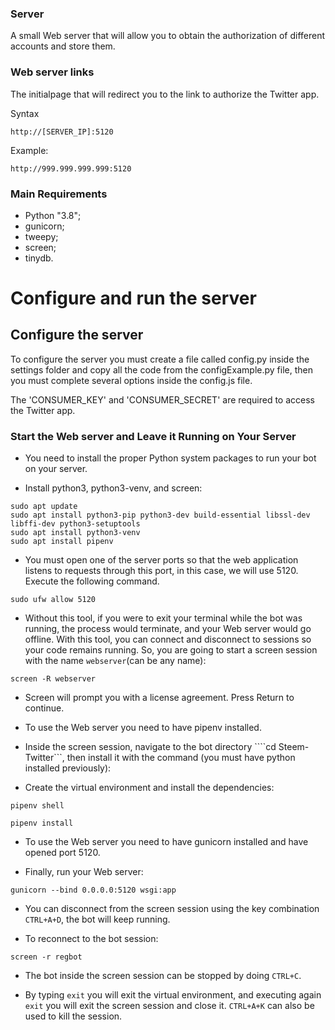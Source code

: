 ### Server

A small Web server that will allow you to obtain the authorization of different accounts and store them.

### Web server links

The initialpage that will redirect you to the link to authorize the Twitter app.

Syntax
```
http://[SERVER_IP]:5120
```

Example:
```
http://999.999.999.999:5120
```

### Main Requirements  

* Python "3.8";
* gunicorn;
* tweepy;
* screen;
* tinydb.

# Configure and run the server

## Configure the server

To configure the server you must create a file called config.py inside the settings folder and copy all the code from the configExample.py file, then you must complete several options inside the config.js file.

The 'CONSUMER_KEY' and 'CONSUMER_SECRET' are required to access the Twitter app.

### Start the Web server and Leave it Running on Your Server

* You need to install the proper Python system packages to run your bot on your server.

* Install python3, python3-venv, and screen:

```
sudo apt update
sudo apt install python3-pip python3-dev build-essential libssl-dev libffi-dev python3-setuptools
sudo apt install python3-venv
sudo apt install pipenv
```

* You must open one of the server ports so that the web application listens to requests through this port, in this case, we will use 5120. Execute the following command.

```
sudo ufw allow 5120
```

 
* Without this tool, if you were to exit your terminal while the bot was running, the process would terminate, and your Web server would go offline. With this tool, you can connect and disconnect to sessions so your code remains running. So, you are going to start a screen session with the name ```webserver```(can be any name):

```
screen -R webserver
```

* Screen will prompt you with a license agreement. Press Return to continue.

* To use the Web server you need to have pipenv installed.

* Inside the screen session, navigate to the bot directory ````cd Steem-Twitter```, then install it with the command (you must have python installed previously):

* Create the virtual environment and install the dependencies:

```
pipenv shell
```

```
pipenv install
```

* To use the Web server you need to have gunicorn installed and have opened port 5120.

* Finally, run your Web server:

```
gunicorn --bind 0.0.0.0:5120 wsgi:app
```

* You can disconnect from the screen session using the key combination ```CTRL+A+D```, the bot will keep running.

* To reconnect to the bot session:

```
screen -r regbot
```

* The bot inside the screen session can be stopped by doing ```CTRL+C```.

* By typing ```exit``` you will exit the virtual environment, and executing again ```exit``` you will exit the screen session and close it. ```CTRL+A+K``` can also be used to kill the session.

